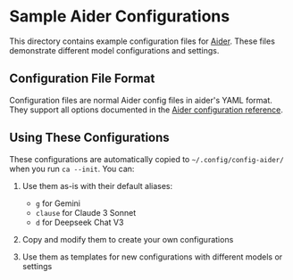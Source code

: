 # Sample Aider Configurations

This directory contains example configuration files for [Aider](https://aider.chat). These files demonstrate different model configurations and settings.

## Configuration File Format

Configuration files are normal Aider config files in aider's YAML format.
They support all options documented in the [Aider configuration reference](https://github.com/Aider-AI/aider/blob/main/aider/website/assets/sample.aider.conf.yml).

## Using These Configurations

These configurations are automatically copied to `~/.config/config-aider/` when you run `ca --init`. You can:

1. Use them as-is with their default aliases:

   - `g` for Gemini
   - `clause` for Claude 3 Sonnet
   - `d` for Deepseek Chat V3

2. Copy and modify them to create your own configurations

3. Use them as templates for new configurations with different models or settings

